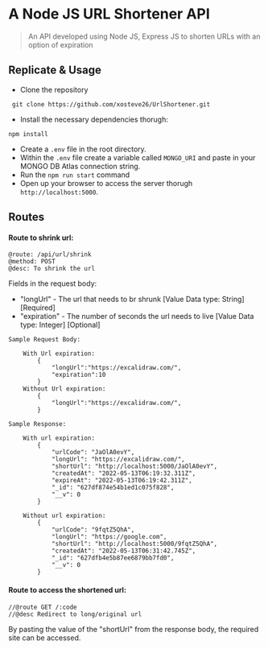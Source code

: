 # A Node JS URL Shortener API

> An API developed using Node JS, Express JS to shorten URLs with an option of expiration

## Replicate & Usage

- Clone the repository
```
 git clone https://github.com/xosteve26/UrlShortener.git
 ```

- Install the necessary dependencies thorugh:
```
npm install
```

- Create a `.env` file in the root directory.
- Within the `.env` file create a variable called `MONGO_URI` and paste in your MONGO DB Atlas connection string.
- Run the `npm run start` command
- Open up your browser to access the server thorugh `http://localhost:5000`.

## Routes

#### Route to shrink url:
```
@route: /api/url/shrink
@method: POST
@desc: To shrink the url
```


Fields in the request body:

- "longUrl" - The url that needs to br shrunk [Value Data type: String]  [Required]
- "expiration" - The number of seconds the url needs to live [Value Data type: Integer] [Optional]

```
Sample Request Body:

    With Url expiration:
        {
            "longUrl":"https://excalidraw.com/",
            "expiration":10
        }
    Without Url expiration:
        {
            "longUrl":"https://excalidraw.com/",
        }
```

```
Sample Response:

    With url expiration:
        {
            "urlCode": "JaOlA0evY",
            "longUrl": "https://excalidraw.com/",
            "shortUrl": "http://localhost:5000/JaOlA0evY",
            "createdAt": "2022-05-13T06:19:32.311Z",
            "expireAt": "2022-05-13T06:19:42.311Z",
            "_id": "627df874e54b1ed1c075f828",
            "__v": 0
        }

    Without url expiration:
        {
            "urlCode": "9fqtZ5QhA",
            "longUrl": "https://google.com",
            "shortUrl": "http://localhost:5000/9fqtZ5QhA",
            "createdAt": "2022-05-13T06:31:42.745Z",
            "_id": "627dfb4e5b87ee6879bb7fd0",
            "__v": 0
        }

```


#### Route to access the shortened url:
```
//@route GET /:code
//@desc Redirect to long/original url
```

By pasting the value of the "shortUrl" from the response body, the required site can be accessed.


